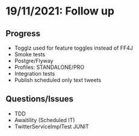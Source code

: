 # 19/11/2021: Follow up

## Progress

- Togglz used for feature toggles instead of FF4J
- Smoke tests
- Postgre/Flyway
- Profiles: STANDALONE/PRO
- Integration tests
- Publish scheduled only text tweets

## Questions/Issues

- TDD
- Awaitility (Scheduled IT)
- TwitterServiceImplTest JUNIT